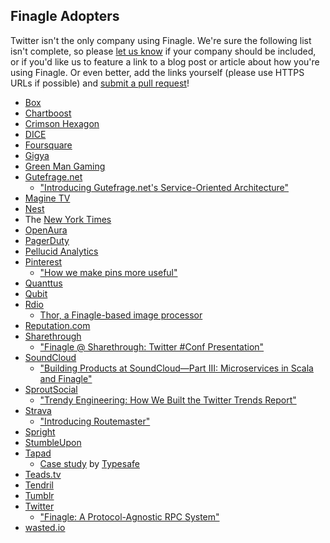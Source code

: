 ## Finagle Adopters

Twitter isn't the only company using Finagle. We're sure the following list
isn't complete, so please [let us know][0] if your company should be included,
or if you'd like us to feature a link to a blog post or article about how
you're using Finagle. Or even better, add the links yourself (please use HTTPS
URLs if possible) and [submit a pull request][1]!

* [Box](https://www.box.com/)
* [Chartboost](https://www.chartboost.com/)
* [Crimson Hexagon](http://www.crimsonhexagon.com/)
* [DICE](http://dice.se/)
* [Foursquare](https://foursquare.com/)
* [Gigya](https://www.gigya.com/)
* [Green Man Gaming](http://www.greenmangaming.com/)
* [Gutefrage.net](http://www.gutefrage.net/)
  * ["Introducing Gutefrage.net's Service-Oriented Architecture"][2]
* [Magine TV](https://magine.com/)
* [Nest](https://nest.com/)
* The [New York Times](http://www.nytimes.com/)
* [OpenAura](http://openaura.com/)
* [PagerDuty](https://www.pagerduty.com/)
* [Pellucid Analytics](http://www.pellucid.com/)
* [Pinterest](https://www.pinterest.com/)
  * ["How we make pins more useful"][3]
* [Quanttus](http://www.Quanttus.com)
* [Qubit](http://www.qubitproducts.com/)
* [Rdio](https://www.rdio.com/)
  * [Thor, a Finagle-based image processor][4]
* [Reputation.com](https://www.reputation.com/)
* [Sharethrough](https://www.sharethrough.com/)
  * ["Finagle @ Sharethrough: Twitter #Conf Presentation"][5]
* [SoundCloud](https://soundcloud.com/)
  * ["Building Products at SoundCloud—Part III: Microservices in Scala and
    Finagle"][6]
* [SproutSocial](https://www.sproutsocial.com)
  * ["Trendy Engineering: How We Built the Twitter Trends Report"][7]
* [Strava](http://www.strava.com/)
  * ["Introducing Routemaster"][8]
* [Spright](https://spright.com/)
* [StumbleUpon](https://www.stumbleupon.com/)
* [Tapad](http://www.tapad.com/)
  * [Case study][9] by [Typesafe][10]
* [Teads.tv](https://teads.tv/)
* [Tendril](http://www.tendrilinc.com)
* [Tumblr](https://www.tumblr.com/)
* [Twitter](https://twitter.com/)
  * ["Finagle: A Protocol-Agnostic RPC System"][11]
* [wasted.io](http://wasted.io/)

[0]: https://twitter.com/finagle
[1]: https://github.com/twitter/finagle/blob/master/CONTRIBUTING.md
[2]: http://engineering.gutefrage.net/post/47693566182/introducing-gutefrage-net-s-service-oriented
[3]: http://engineering.pinterest.com/post/59132790640/how-we-make-pins-more-useful
[4]: https://github.com/rdio/thor
[5]: http://engineering.sharethrough.com/blog/2014/04/17/finagle-at-sharethrough-twitter-conf-talk/
[6]: https://developers.soundcloud.com/blog/building-products-at-soundcloud-part-3-microservices-in-scala-and-finagle
[7]: http://sproutsocial.com/insights/engineering-twitter-trends-report/
[8]: http://engineering.strava.com/routemaster/
[9]: https://typesafe.com/blog/tapad_turns_to_typesafe_platform
[10]: https://typesafe.com/
[11]: https://blog.twitter.com/2011/finagle-a-protocol-agnostic-rpc-system
